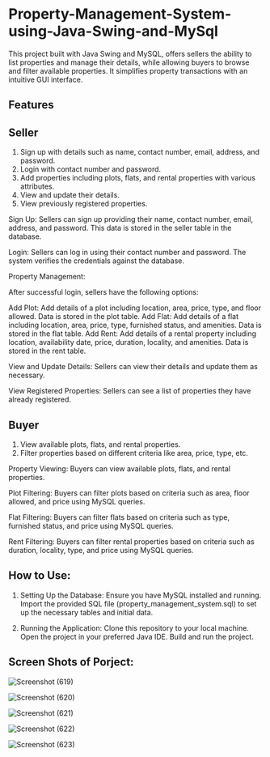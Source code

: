# Property-Management-System-using-Java-Swing-and-MySql
This project built with Java Swing and MySQL, offers sellers the ability to list properties and manage their details, while allowing buyers to browse and filter available properties. It simplifies property transactions with an intuitive GUI interface.

## Features

## Seller
1. Sign up with details such as name, contact number, email, address, and password.
2. Login with contact number and password.
3. Add properties including plots, flats, and rental properties with various attributes.
4. View and update their details.
5. View previously registered properties.

Sign Up:
Sellers can sign up providing their name, contact number, email, address, and password. This data is stored in the seller table in the database.

Login:
Sellers can log in using their contact number and password. The system verifies the credentials against the database.

Property Management:

After successful login, sellers have the following options:

Add Plot: Add details of a plot including location, area, price, type, and floor allowed. Data is stored in the plot table.
Add Flat: Add details of a flat including location, area, price, type, furnished status, and amenities. Data is stored in the flat table.
Add Rent: Add details of a rental property including location, availability date, price, duration, locality, and amenities. Data is stored in the rent table.

View and Update Details:
Sellers can view their details and update them as necessary.

View Registered Properties:
Sellers can see a list of properties they have already registered.

## Buyer
1. View available plots, flats, and rental properties.
2. Filter properties based on different criteria like area, price, type, etc.

Property Viewing:
Buyers can view available plots, flats, and rental properties.

Plot Filtering:
Buyers can filter plots based on criteria such as area, floor allowed, and price using MySQL queries.

Flat Filtering:
Buyers can filter flats based on criteria such as type, furnished status, and price using MySQL queries.

Rent Filtering:
Buyers can filter rental properties based on criteria such as duration, locality, type, and price using MySQL queries.

## How to Use:

1. Setting Up the Database:
Ensure you have MySQL installed and running.
Import the provided SQL file (property_management_system.sql) to set up the necessary tables and initial data.

2. Running the Application:
Clone this repository to your local machine.
Open the project in your preferred Java IDE.
Build and run the project.

## Screen Shots of Porject:

![Screenshot (619)](https://github.com/darshanbhokare6886/Property-Management-System-using-Java-Swing-and-MySql/assets/137607962/be9d6c27-f130-4dab-9507-68fc2caa26d9)

![Screenshot (620)](https://github.com/darshanbhokare6886/Property-Management-System-using-Java-Swing-and-MySql/assets/137607962/e64f9336-5965-4c42-85ae-5427d46f0eaf)

![Screenshot (621)](https://github.com/darshanbhokare6886/Property-Management-System-using-Java-Swing-and-MySql/assets/137607962/9f8a108f-fa9d-4aa4-b64f-e48b52778784)

![Screenshot (622)](https://github.com/darshanbhokare6886/Property-Management-System-using-Java-Swing-and-MySql/assets/137607962/3596379a-6a8c-49b5-a0a0-3fb6cdb9179a)

![Screenshot (623)](https://github.com/darshanbhokare6886/Property-Management-System-using-Java-Swing-and-MySql/assets/137607962/691e6153-7a07-4cba-b7d7-c5772c95aad3)
